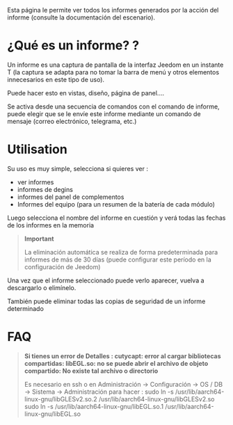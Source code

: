 Esta página le permite ver todos los informes generados por la acción del informe (consulte la documentación del escenario).

# ¿Qué es un informe? ?

Un informe es una captura de pantalla de la interfaz Jeedom en un instante T (la captura se adapta para no tomar la barra de menú y otros elementos innecesarios en este tipo de uso).

Puede hacer esto en vistas, diseño, página de panel....

Se activa desde una secuencia de comandos con el comando de informe, puede elegir que se le envíe este informe mediante un comando de mensaje (correo electrónico, telegrama, etc.)

# Utilisation

Su uso es muy simple, selecciona si quieres ver :

-	ver informes
-	informes de degins
-	informes del panel de complementos
- Informes del equipo (para un resumen de la batería de cada módulo)

Luego selecciona el nombre del informe en cuestión y verá todas las fechas de los informes en la memoria

> **Important**
>
> La eliminación automática se realiza de forma predeterminada para informes de más de 30 días (puede configurar este período en la configuración de Jeedom)

Una vez que el informe seleccionado puede verlo aparecer, vuelva a descargarlo o elimínelo.

También puede eliminar todas las copias de seguridad de un informe determinado

# FAQ

> **Si tienes un error de Detalles : cutycapt: error al cargar bibliotecas compartidas: libEGL.so: no se puede abrir el archivo de objeto compartido: No existe tal archivo o directorio**
>
> Es necesario en ssh o en Administración -&gt; Configuración -&gt; OS / DB -&gt; Sistema -&gt; Administración para hacer :
>sudo ln -s /usr/lib/aarch64-linux-gnu/libGLESv2.so.2 /usr/lib/aarch64-linux-gnu/libGLESv2.so
>sudo ln -s /usr/lib/aarch64-linux-gnu/libEGL.so.1 /usr/lib/aarch64-linux-gnu/libEGL.so
